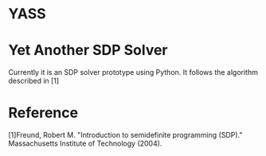 # YASS
# Yet Another SDP Solver

Currently it is an SDP solver prototype using Python. It follows the algorithm described in [1]

# Reference

[1]Freund, Robert M. "Introduction to semidefinite programming (SDP)." Massachusetts Institute of Technology (2004).
